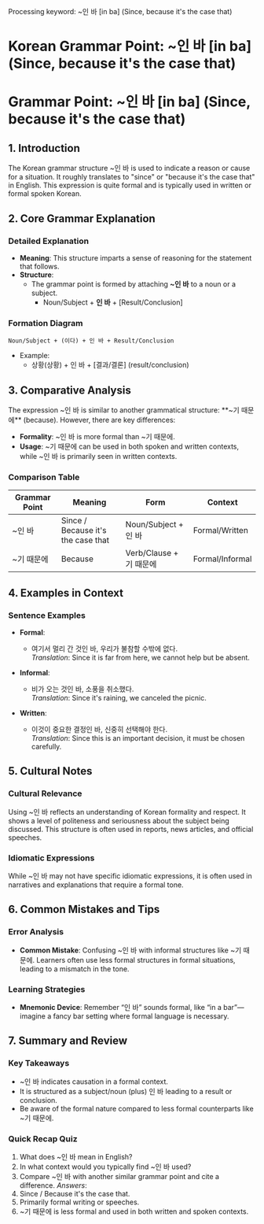 Processing keyword: ~인 바 [in ba] (Since, because it's the case that)
# Korean Grammar Point: ~인 바 [in ba] (Since, because it's the case that)
# Grammar Point: ~인 바 [in ba] (Since, because it's the case that)
## 1. Introduction
The Korean grammar structure ~인 바 is used to indicate a reason or cause for a situation. It roughly translates to "since" or "because it's the case that" in English. This expression is quite formal and is typically used in written or formal spoken Korean.
## 2. Core Grammar Explanation
### Detailed Explanation
- **Meaning**: This structure imparts a sense of reasoning for the statement that follows.
- **Structure**: 
  - The grammar point is formed by attaching **~인 바** to a noun or a subject. 
    - Noun/Subject + **인 바** + [Result/Conclusion]
  
### Formation Diagram
```
Noun/Subject + (이다) + 인 바 + Result/Conclusion
```
- Example:
  - 상황(상황) + 인 바 + [결과/결론] (result/conclusion)
## 3. Comparative Analysis
The expression ~인 바 is similar to another grammatical structure: **~기 때문에** (because). However, there are key differences:
- **Formality**: ~인 바 is more formal than ~기 때문에. 
- **Usage**: ~기 때문에 can be used in both spoken and written contexts, while ~인 바 is primarily seen in written contexts.
### Comparison Table
| Grammar Point | Meaning               | Form                      | Context            |
|---------------|-----------------------|---------------------------|---------------------|
| ~인 바        | Since / Because it's the case that | Noun/Subject + 인 바 | Formal/Written       |
| ~기 때문에    | Because                | Verb/Clause + 기 때문에 | Formal/Informal     |
## 4. Examples in Context 
### Sentence Examples
- **Formal**:
  - 여기서 멀리 간 것인 바, 우리가 불참할 수밖에 없다.  
    *Translation*: Since it is far from here, we cannot help but be absent.
  
- **Informal**:
  - 비가 오는 것인 바, 소풍을 취소했다.  
    *Translation*: Since it's raining, we canceled the picnic.
  
- **Written**:
  - 이것이 중요한 결정인 바, 신중히 선택해야 한다.  
    *Translation*: Since this is an important decision, it must be chosen carefully.
## 5. Cultural Notes
### Cultural Relevance
Using ~인 바 reflects an understanding of Korean formality and respect. It shows a level of politeness and seriousness about the subject being discussed. This structure is often used in reports, news articles, and official speeches.
### Idiomatic Expressions
While ~인 바 may not have specific idiomatic expressions, it is often used in narratives and explanations that require a formal tone.
## 6. Common Mistakes and Tips
### Error Analysis
- **Common Mistake**: Confusing ~인 바 with informal structures like ~기 때문에. Learners often use less formal structures in formal situations, leading to a mismatch in the tone.
  
### Learning Strategies
- **Mnemonic Device**: Remember “인 바” sounds formal, like “in a bar”—imagine a fancy bar setting where formal language is necessary.
  
## 7. Summary and Review 
### Key Takeaways
- ~인 바 indicates causation in a formal context.
- It is structured as a subject/noun (plus) 인 바 leading to a result or conclusion.
- Be aware of the formal nature compared to less formal counterparts like ~기 때문에.
### Quick Recap Quiz
1. What does ~인 바 mean in English?
2. In what context would you typically find ~인 바 used?
3. Compare ~인 바 with another similar grammar point and cite a difference.
*Answers*:
1. Since / Because it's the case that.
2. Primarily formal writing or speeches.
3. ~기 때문에 is less formal and used in both written and spoken contexts.
